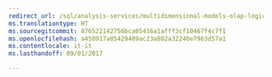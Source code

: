 ```yaml
---
redirect_url: /sql/analysis-services/multidimensional-models-olap-logical-dimension-objects/attribute-relationships
ms.translationtype: HT
ms.sourcegitcommit: 876522142756bca05416a1afff3cf10467f4c7f1
ms.openlocfilehash: a450917a05429489ac23a882a32240e7963d57a1
ms.contentlocale: it-it
ms.lasthandoff: 09/01/2017

---
```


